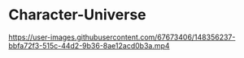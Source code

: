 # Character-Universe


https://user-images.githubusercontent.com/67673406/148356237-bbfa72f3-515c-44d2-9b36-8ae12acd0b3a.mp4


